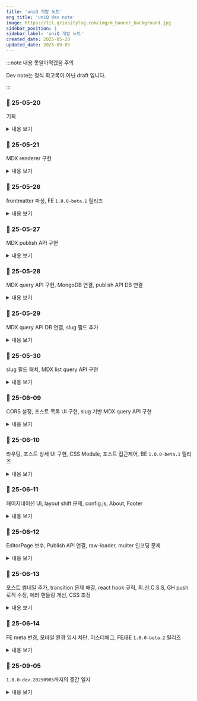 ```yaml
---
title: 'uniQ 개발 노트'
eng_title: 'uniQ dev note'
image: https://til.qriositylog.com/img/m_banner_background.jpg
sidebar_position: 1
sidebar_label: 'uniQ 개발 노트'
created_date: 2025-05-20
updated_date: 2025-09-05
---
```


:::note 내용 못알아먹겠음 주의

Dev note는 정식 회고록이 아닌 draft 입니다.<br />

:::

### 📆 25-05-20

기획

<details>
<summary>내용 보기</summary>

#### 📌 Opened Issues
> [https://github.com/Queue-ri/uniq/issues/1](https://github.com/Queue-ri/uniq/issues/1)

<br/>

#### 📌 프로젝트 기획

티스토리 -> 네이버 -> velog 로 유목민 생활을 해본 결과, 각자 하나씩은 아쉬움이 있어 그냥 자체 블로그 프레임워크를 만들기로 했다.

FE 지식이 많진 않은데 당장 목표하는 기본 기능만 구상해서 맨땅에 헤딩하려 한다.

우선 다음의 원칙은 지켜야 한다.

<br />

#### 기능 측면
- 글 작성이 빠르고 쉬우면서 결과물이 이쁘게 나올 것
- 보호, 비공개 글 기능이 있을 것

#### 관리 측면
- 기본 언어는 영어 (나중에 i18n으로 한국어 넣음)
    - 주석 포함 모든 문서화는 영어로 작성되어야 함

<br />

따라서 JAMstack 기반의 정적 페이지는 사실상 불가능하고, 애초에 정적 페이지로 블로그 운영할거였으면 기존에 널린거 주워다 썼을 것이다.

보호/비공개 기능 때문에 글 원본은 접근이 제한되는 영역에 있어야 하고, 이는 self-host 또는 private repo 형식으로 관리되는 방식이 될 것 같다.

<br />

#### 📌 기술 스택

- [FE] React.js
- [BE] Node.js / Express
- [DB] MongoDB

검색은 algolia로 고민중이다. ES까진 오버엔지니어링이라고 생각.

**나중에 알았는데 이걸 MERN 스택이라고 하더라**

</details>

### 📆 25-05-21

MDX renderer 구현

<details>
<summary>내용 보기</summary>

#### 📌 프로젝트 세팅

Node.js를 오랫동안 업데이트하지 않았었는데 디펜던시 warning이 뜨길래 최신 LTS로 바꿔줬다. 16 -> 22로 올렸으니 진짜 징하게 안바꾸긴 함.

프로젝트는 CRA로 init 했다.

<br />

#### 📌 padding이 width, height를 건드리는 문제

EditorSideBar에 padding 넣는데 넣은 만큼 width, height가 늘어나는 문제가 있었다.

[스택오버플로](https://stackoverflow.com/questions/779434/how-do-i-prevent-the-padding-property-from-changing-width-or-height-in-css)를 참고해서 고쳤다.

<br />

#### 📌 MDX 로드하기

쌩 CRA로는 MDX 로딩이 안되고, CRA의 Webpack 설정을 건드려야 한다고 한다.

하지만 Webpack 설정이 기본적으로 숨겨져있기 때문에 Eject 하거나 craco를 써야 했고, 나는 craco 방식을 선택했다.

<br />

#### Webpack이 하는 일
모든 FE 리소스(JS, CSS, 이미지, 폰트 등)를 하나의 JS 번들로 변환하는 빌드 도구이다.

MDX같이 브라우저가 이해할 수 없는 파일을 JS 코드로 변환해준다.

#### MDX -> JSX 변환 필수
브라우저는 MDX가 뭔지 모른다.

따라서 브라우저가 이해하는 JSX 코드로 변환해주어야 하는데, 이걸 해주는 게

Webpack + @mdx-js/loader 이다.

<br />

#### 📌 MDX 로딩을 위한 세팅

1. 필요한 패키지 설치

```bash
npm install @craco/craco @mdx-js/react @mdx-js/loader
```

2. `package.json` 수정
```json
"scripts": {
  "start": "craco start",
  "build": "craco build",
  "test": "craco test"
}
```

3. `craco.config.js` 생성 및 설정

```js
module.exports = {
  webpack: {
    configure: (webpackConfig) => {
      // 1. remove mdx from the rule
      webpackConfig.module.rules = webpackConfig.module.rules.map((rule) => {
        if (rule.oneOf) {
          rule.oneOf = rule.oneOf.filter(
            (r) => !(r.test && r.test.toString().includes('mdx'))
          );
        }
        return rule;
      });

      // 2. add mdx loader
      const mdxRule = {
        test: /\.mdx?$/,
        use: [
          {
            loader: require.resolve('babel-loader'),
          },
          {
            loader: require.resolve('@mdx-js/loader'),
            options: {
              providerImportSource: "@mdx-js/react",
            },
          },
        ],
      };

      const oneOfRule = webpackConfig.module.rules.find((rule) => Array.isArray(rule.oneOf));
      if (oneOfRule) {
        oneOfRule.oneOf.unshift(mdxRule);
      }

      return webpackConfig;
    },
  },
};
```

babel-loader는 이미 CRA에 포함되어 있다.

<br />

#### 📌 컴포넌트에서 MDX 렌더링하기

```js
const mdxContext = require.context('../post', false, /\.mdx$/);
```

이런식으로 Webpack의 `require.context`를 이용해서 동적 로드한 다음 (이 방식 아니면 import 문 직접 써야 하는데 내가 원하는 방식이 아님)

```jsx title=EditorPage.js
<div className="content">
    {MdxComponent && (
    <MDXProvider>
        <MdxComponent />
    </MDXProvider>
    )}
</div>
```

대충 요런식으로 변환된 내용을 불러올 수 있다.

<br />

#### 🐞 craco config 설정시 주의점

기존에 gpt가 알려준 이 설정은 틀렸다.

```js
module.exports = {
  webpack: {
    configure: (webpackConfig) => {
      webpackConfig.module.rules.push({
        test: /\.mdx?$/,
        use: [
          {
            loader: require.resolve('babel-loader'),
          },
          {
            loader: require.resolve('@mdx-js/loader'),
            options: {
              providerImportSource: "@mdx-js/react",
            },
          },
        ],
      });

      return webpackConfig;
    },
  },
};
```

왜냐하면 단순히 `@mdx-js/loader`의 설정을 push만 했기 때문이다. 이건 rule을 뒤에다 붙인 것이다.

CRA Webpack의 기본 설정은 mdx를 알 수 없는 파일로 간주하여 정적 파일로 처리하기 때문에

**`@mdx-js/loader`가 기존 로더보다 먼저 실행되지 않으면 무시된다 (!)**

따라서 최종 config에선 filter로 기존 로더를 제거하고 unshift로 새 로더를 맨 앞에 붙여서 처리 우선순위를 확보했다.

<br />

#### 🌌 렌더링 결과

요기까지 완성하고 내일의 나에게 맡긴다.

![https://velog.velcdn.com/images/qriosity/post/96f18959-895d-46b4-b825-b0b07502237b/image.png](https://velog.velcdn.com/images/qriosity/post/96f18959-895d-46b4-b825-b0b07502237b/image.png)

</details>

### 📆 25-05-26

frontmatter 파싱, FE `1.0.0-beta.1` 릴리즈

<details>
<summary>내용 보기</summary>

#### 📌 Closed Issues
> [https://github.com/Queue-ri/uniq/issues/1](https://github.com/Queue-ri/uniq/issues/1)

<br />

#### 📌 frontmatter 파싱

MDX가 잘 렌더링되는 것 같지만 frontmatter는 사실 안그랬다.

`-----`를 기점으로 안의 내용들이 한 뭉탱이로 다 h2 처리되더라.

admonition도 별도로 처리해야하는 것 같지만 frontmatter는 메타데이터라 중요해서, 먼저 처리하기로 했다.

목표는 이러했다.

- `title`: 글 최상단에 h1으로 렌더링 & 사이드바에 렌더링
- `created_date`: 사이드바에 렌더링
- `updated_date`: 사이드바에 렌더링

그리고 하단의 방식으로 해결했다.

1. 필요한 패키지 설치

```bash
npm install remark-frontmatter remark-mdx-frontmatter
```

2. craco.config.js 수정

상단에 요거 추가하고

```js
module.exports = async (env) => {
  const { default: remarkFrontmatter } = await import('remark-frontmatter');
  const remarkMdxFrontmatter = (await import('remark-mdx-frontmatter')).default;
  ...
```

mdxRule의 options에 frontmatter 플러그인을 추가했다.

```js
options: {
  providerImportSource: "@mdx-js/react",
  remarkPlugins: [
    remarkFrontmatter,
    [remarkMdxFrontmatter, { name: 'frontmatter' }],
  ],
},
...
```

`import` 구문 쓰는데 애 좀 먹었어서 default에 대해 알아봐야겠다.

그나저나 모듈마다 CJS/ESM 호환 갈리는거 진심 탈모 요소 중 하나인듯

3. EditorPage.js, EditorSideBar.js 수정

- [EditorPage.js diff](https://github.com/Queue-ri/uniq/commit/ddaf1583b283330d1d1921c2fa2d7526d8200979)
- [EditorSideBar.js diff](https://github.com/Queue-ri/uniq/commit/dcad5883477bb30d15ebf2abc82043a2b2aa0c30)

<br />

#### 📌 다음 릴리즈 계획

서버 컴이 와서 놀고있기 때문에 좀 더 열심히 개발해야겠다.

다음 버전에선 publish한 mdx를 서버쪽으로 보내고, 서버에선 이를 쏴주는 api를 만들어야 한다.

그리고 private gh repo에 push가 되어야하기 때문에... 이리저리 고민한 결과

백엔드 API를 통해서 처리하는 것이 제일 정석적인 flow라고 생각한다.

왜냐하면,

- 카테고리 정보 받으려면 결국 백엔드 통신이 필요함
- Electron으로 렌더링 부분만 데스크탑 앱으로 빼면 프로젝트 복잡해짐
- FE단에 뷰어와 private repo 접근 기능 모두를 넣으면 보안상 안좋음.
- CORS 잘~ 설정하면 로컬 -> 리모트 통신 가능

그래서 내일은 express 작업을 할 것 같다.

</details>

### 📆 25-05-27

MDX publish API 구현

<details>
<summary>내용 보기</summary>

#### 📌 Opened Issues
> [https://github.com/Queue-ri/uniq-cms/issues/1](https://github.com/Queue-ri/uniq-cms/issues/1)

<br/>

#### 📌 express 기본 세팅

백엔드 단 프로젝트 명을 `uniq-cms`로 정하고 express 서버로 세팅했다.

UI는 `uniq` CRA 프로젝트에서 다 맡고 있으니 `uniq-cms`는 headless CMS인 격이다.

```bash
npm install express
npm install --save-dev nodemon
```

디펜던시를 상단과 같이 설치하고 index.js와 post.js를 생성했다.

```js title="index.js"
const express = require('express');
const app = express();
const port = 6229;

// parse JSON body
app.use(express.json());

// set /api prefix for all endpoints
const postRoutes = require('./routes/post');
app.use('/api/post', postRoutes);

app.listen(port, () => {
    console.log(`🚀 uniq-cms running at http://localhost:${port}`);
});
```

```js title="post.js"
const express = require('express');
const router = express.Router();

router.get('/:id', (req, res) => {
    const postId = req.params.id;
    res.send(`Post content ${postId} :3`);
});

router.post('/', (req, res) => {
    res.send('Post published.');
});

module.exports = router;
```

<br />

#### 📌 MDX Publish API 구현 (1/2)

Publish 요청이 들어오면 해당 MDX 파일에 대해 다음의 두 가지를 처리해야 한다.

1. 서버의 `/post` 경로에 저장
2. GH private repo에 push

그 중 1번부터 작업했다.

<br />

#### mdx 파일 저장하기

중복 파일명 문제에 대해선 MVP 단계에서 생각할 부분이 아닌 것 같아 나중에 처리하기로 했다.

```bash
npm install multer
```

```js title="post.js"
// temporary upload
const upload = multer({
    dest: 'temp_uploads/',
    limits: { fileSize: 10 * 1024 * 1024 }, // 10MB limit
});

/* Publish MDX file */
router.post('/', upload.single('file'), (req, res) => {
    const file = req.file;

    if (!file) {
        return res.status(400).send('No mdx file uploaded.');
    }

    // Check if the file is mdx
    if (path.extname(file.originalname) !== '.mdx') {
        fs.unlinkSync(file.path); // delete file if not mdx
        return res.status(400).send('Only mdx files are allowed.');
    }

    // set mdx save directory
    const postDir = path.join(__dirname, '../../post');

    // if not exist then mkdir
    if (!fs.existsSync(postDir)) {
        fs.mkdirSync(postDir, { recursive: true });
    }

    // final save path for the mdx file
    const targetPath = path.join(postDir, file.originalname);

    // move mdx file from temporary upload path
    fs.rename(file.path, targetPath, (err) => {
        if (err) {
            return res.status(500).send('Failed to save file.');
        }

        res.send('Post published.');
    });
});
```

#### json 파싱하기

mdx 뿐만 아니라 json 데이터도 같이 필요해질 확률이 99.99%라서 json 파싱 로직도 추가했다.

```js
// parse json
let jsonData = null;
if (req.body.json) {
    try {
        jsonData = JSON.parse(req.body.json);
    } catch (err) {
        return res.status(400).send('Invalid json payload.');
    }
}
```

```text title="console.log 결과"
[DEBUG] Received json: { category: 'dev-note', title: 'uniQ 개발 노트' }
```

<br />

#### 📌 MDX Publish API 구현 (2/2)

```bash
npm install simple-git
npm install dotenv
```

서버 최상단에 env를 불러오도록 설정한다.

```js
require('dotenv').config();
```

그리고 repo 권한 추가한 GitHub PAT를 발급하여 env에 넣는다.

그럼 push할때 sign in 창이 안뜨고 아묻따 push가 가능해진다.

<br />

#### 올바른 git 참조하기

`simple-git`으로 push util을 만들어서 모듈화하고, 이 모듈을 post.js에서 불러와 처리하고자 했다.

그런데 `/post`에서 git init하면 동기화를 못하기 때문에, 프로젝트 루트 경로의 git을 참조해야 한다.

```js
const gitPath = path.join(__dirname, '../../');
const git = simpleGit(gitPath);
```

따라서 simpleGit에 이런식으로 .git이 있는 루트 path를 넣어준다.

암튼 이렇게 해서 [pushToGithub.js](https://github.com/Queue-ri/uniq-cms/commit/1d08e7c0fec8f64a6ec5636148c6aa8e587683a2)를 작성했고

publish api에 GH push flow를 추가했다. ([5e00690](https://github.com/Queue-ri/uniq-cms/commit/5e00690ea1cc0d1551fe4f5793049810d9f2b50a))

<br />

#### git 작업 시 참고사항

push util로 main에 checkout 해서 push하려니까 현재 feature 브랜치에 있어서 stash 경고가 떴다.

- ➡️ stash하고 main으로 checkout 했는데 stash때문에 util 작성한게 다 과거로 돌아감 ㅋ

    - ➡️ stash pop을 했는데 merge conflict가 떠서 keep theirs로 stash 버전을 살리고 main에서 util 테스트를 진행했다.

프로덕션에선 브랜칭할 일이 없을테니 상관없지만 개발하는 repo에선 이거 좀 불편하다. 😐

그리고 publish 관련 커밋을 다이렉트로 main에 꽂아버리기 때문에 사용자 입장에서는 fork를 통한 CMS 관리가 어렵다. 업데이트를 위해 pull 땡길 시 충돌나기 때문.

어떻게 하면 api 버전업이 용이할지는 다음의 고민 사항이다.

<br />

#### 아직 DB 연결은 안되어있음!

push util 상의 설정 정보들은 (ex. remote url, username 등) 사용자가 수정할 수 있어야 한다.

그래서 DB에서 퍼오는걸로 점진적 수정을 거쳐야 하는데

우선 조회 api 먼저 구현해서 #1 이슈를 끝내고 #2에서 몽고DB 작업을 할 예정이다.

</details>

### 📆 25-05-28

MDX query API 구현, MongoDB 연결, publish API DB 연결

<details>
<summary>내용 보기</summary>

#### 📌 Closed Issues
> [https://github.com/Queue-ri/uniq-cms/issues/1](https://github.com/Queue-ri/uniq-cms/issues/1)

#### 📌 Opened Issues
> [https://github.com/Queue-ri/uniq-cms/issues/3](https://github.com/Queue-ri/uniq-cms/issues/3)

<br/>

#### 📌 MDX query API 구현

DB 연결이 안된 상태라 mock으로 구색만 맞춰놓고 1번 이슈를 끝냈다.

```js title="post.js"
router.get('/:id', (req, res) => {
    const postId = req.params.id;

    if (postId === '1') {
        const filePath = path.join(__dirname, '../../post/test.mdx');

        fs.readFile(filePath, 'utf8', (err, data) => {
            if (err) {
                console.error('[Error] Failed to read MDX:', err);
                return res.status(500).send('Failed to read post file.');
            }

            res.type('text/markdown').send(data);
        });
    } else {
        res.status(404).send('Cannot find requested post.');
    }
});
```

<br />

#### 📌 MongoDB 연결

뭣모르고 썼는데 Express 4.16.0 이상부터 `body-parser`가 내장되어있다고 한다.

```js
app.use(express.json());
```

그래서 index.js에 이렇게 설정해주면 all set이었던 거였음!

<br />

#### 📌 MongoDB 연결

```bash
npm install mongoose
```

```js title="index.js"
const mongoose = require('mongoose');

// Connect to MongoDB
mongoose.connect('mongodb://localhost:27017/uniq-cms')
.then(() => console.log('✅ Successfully connected to MongoDB'))
.catch(err => console.error('❌ Failed to connect to MongoDB:', err));
```

<br />

#### 📌 Post Collection 정의

다음과 같이 Collection 스키마를 정의할 수 있다.

별도의 설정을 넣지 않는다면 자동 생성되는 Collection은 소문자 & 복수형으로 네이밍된다. (ex. Post -> posts)

`visibility`는 포스트 접근권한으로, enum으로 관리하기로 했다.

```js title="Post.js"
const mongoose = require('mongoose');

const postSchema = new mongoose.Schema({
    title: { type: String, required: true },
    category: { type: String, required: true },
    filePath: { type: String, required: true },
    visibility: {
        type: String,
        enum: ['public', 'protected', 'private'],
        default: 'public',
        required: true
    }
}, {
    timestamps: true, // automatically set createdAt and updatedAt
});

module.exports = mongoose.model('Post', postSchema);
```

<br />

#### Post Document 저장

JPA의 repository마냥 `require`로 Post 스키마를 불러와서 필요한 document를 저장하면 된다.

절대경로인 `targetPath`는 프로젝트 경로까지 포함하기 때문에 프로젝트 파일이 이동되면 관리하기 힘들어진다.

따라서 post 경로부터 시작하는 상대경로로 변환하여 저장했다.

이러면 post 경로가 바뀌어도 document에는 영향이 없다.

```js title="post.js"
const Post = require('../models/Post');

const projectRoot = process.cwd(); // project root path
const relativePath = path.relative(projectRoot, targetPath);

await Post.create({
    title: jsonData.title,
    category: jsonData.category,
    filePath: relativePath,
    visibility: jsonData.visibility
});
```

```json title="저장된 document"
{
  "title": "uniQ 개발 노트",
  "category": "dev-note",
  "filePath": "post\\test.mdx",
  "visibility": "protected",
  "createdAt": {
    "$date": "2025-05-28T14:13:13.519Z"
  },
  "updatedAt": {
    "$date": "2025-05-28T14:13:13.519Z"
  },
  "__v": 0
}
```

</details>

### 📆 25-05-29

MDX query API DB 연결, slug 필드 추가

<details>
<summary>내용 보기</summary>

#### 📌 Closed Issues
> [https://github.com/Queue-ri/uniq-cms/issues/3](https://github.com/Queue-ri/uniq-cms/issues/3)

<br />

#### 📌 query API 수정하기

기존에 mock으로 하드코딩했던 부분을 MongoDB와 연결했다.

[post.js diff](https://github.com/Queue-ri/uniq-cms/commit/14532ee43556e9c44cb0db5ac6f81a54d2011931)

하지만 테스트해보니 요런 에러가 터졌다.

```
[Error] Failed to get post: CastError: Cast to ObjectId failed for value "1" (type string) at path "_id" for model "Post"
```

이 말인 즉슨 MongoDB에 보낸 1이라는 쿼리 값이 ObjectId가 아니라는 뜻이다.

mongoose의 `findById`는 내부적으로 _id가 MongoDB의 ObjectId 타입이라고 가정하는데 내가 무지성으로 MySQL 마냥 정수형 id 값을 날린게 원인이다.

Auto increment처럼 id 필드를 따로 만들어주는 방법이 있긴 했는데, 찾아보니 ObjectId를 사용하는 것이 일반적이고 성능도 가장 최적화되어있다고 하여 해당 방식을 그대로 따르기로 했다.

```
http://localhost:6229/api/post/683860a3561f6209b13787fb
```

그리고 ObjectId로 다시 호출하니 잘 조회되었다.

<br />

#### 📌 하지만 주소창에 683860a3561f6209b13787fb 를 쓸 순 없자너

그렇다. 그래서 UX와 SEO-friendly함을 고려하여 slug라는 것이 존재하는 것이었다.

> **slug란?**
>
> slug는 웹 페이지를 쉽게 읽을 수 있는 형태로 식별하는 URL의 일부이다.<br />
> 당연히 unique 해야 한다.

```text title="FE route URL"
http://localhost:3000/post/uniq-dev-note
```

그렇다면 FE에서 slug 기반 URL로 route 할 경우

```text title="FE -> BE request endpoint"
http://localhost:6229/api/post/683860a3561f6209b13787fb
```

FE가 BE에 ObjectId로 조회 요청을 날리는 flow가 되는데, 이는 아주 일반적인 방법이라고 한다.

개인적으로 정수형 id를 더 선호해왔어서 slug 방식이 SEO 이득을 보는지 몰랐다 😂

아무튼 스키마와 API 둘 다 slug 필드를 추가해주었고,

[Commit e51a8a8](https://github.com/Queue-ri/uniq-cms/commit/e51a8a8c88ce8148142a1c10aab7c7f7f8c8e6f5)

slugify라는 npm 패키지로 자동 생성도 가능하다는데 MVP 단계니까 있다는 것만 적어두고 패스한다.

```js
slug: { type: String, required: true, unique: true }
```

...그나저나 개발 일지 쓰면서 갑자기 보였는데 slug 필드에 unique 빼먹었다.

내일 fix하자 ㅋㅋㅋㅋㅋㅋㅋㅋ

<br />

#### 😙 내일의 계획!

내일은 리트코드 POTD 말고도 프로그래머스 문제 하나를 더 풀고 싶기 때문에 가능할지는 모르겠으나

- slug field fix
- MDX list query API impl
- 무시무시한(?) CORS setting

이 3가지가 일단 목표이고, 토요일이 5월의 마지막 날이니 이 날 뷰 작업이 얼추 되었으면 좋겠다고 생각한다.

6월부터는 DOKI 양도 봐드려야 하고 정처기 실기도 준비해야 되기 때문에~

</details>

### 📆 25-05-30

slug 필드 패치, MDX list query API 구현

<details>
<summary>내용 보기</summary>

#### 📌 Opened Issues
> [https://github.com/Queue-ri/uniq-cms/issues/5](https://github.com/Queue-ri/uniq-cms/issues/5)

<br />

#### 📌 slug 필드의 누락된 제약 조건 패치

[Commit 4d2366a](https://github.com/Queue-ri/uniq-cms/commit/4d2366ad50275cc314537bf93c8d5eb992996149)

<br />

#### 📌 MDX list query API 구현

```diff
const postSchema = new mongoose.Schema({
    title: { type: String, required: true },
+   description: { type: String, default: '' },
    slug: { type: String, required: true, unique: true },
    category: { type: String, required: true },
    filePath: { type: String, required: true },
    visibility: {
        type: String,
        enum: ['public', 'protected', 'private'],
        default: 'public',
        required: true
    }
}, {
    timestamps: true, // automatically set createdAt and updatedAt
});
```

slug fix에 이어 목록 조회시 필요할 description 필드도 Post.js에 추가했다.

<br />

#### Post list query API

[Commit fdbd88c](https://github.com/Queue-ri/uniq-cms/commit/fdbd88c7f07efe287c65dab43a3e7a1735aa7465)

<br />

#### Timezone 지정하기

timestamp가 UTC 기준으로 찍히길래 query에 대한 timezone 변환도 필요하더라.

MongoDB config가 따로 없나 싶었는데 시간대 변환은 어플리케이션 레벨에서 처리하는 것이 일반적이라고 한다.

```bash
npm install dayjs
```

```js title="post.js"
const dayjs = require('dayjs');
const utc = require('dayjs/plugin/utc');
const timezone = require('dayjs/plugin/timezone');

dayjs.extend(utc);
dayjs.extend(timezone);
```

상단과 같이 dayjs 패키지를 이용하여 UTC -> GMT+9로 변환한다.

```js title="post.js"
createdAt: dayjs(post.createdAt).tz('Asia/Seoul').format('YYYY-MM-DD HH:mm:ss')
```

```json title="변환 전"
{
  "createdAt": "2025-05-29T13:26:59.764Z"
}
```
```json title="GMT+9 변환 후"
{
  "createdAt": "2025-05-29 22:26:59"
}
```

</details>

### 📆 25-06-09

CORS 설정, 포스트 목록 UI 구현, slug 기반 MDX query API 구현

<details>
<summary>내용 보기</summary>

#### 📌 Closed Issues
> [https://github.com/Queue-ri/uniq-cms/issues/5](https://github.com/Queue-ri/uniq-cms/issues/5)<br />
> [https://github.com/Queue-ri/uniq-cms/issues/7](https://github.com/Queue-ri/uniq-cms/issues/7)

#### 📌 Opened Issues
> [https://github.com/Queue-ri/uniq-cms/issues/7](https://github.com/Queue-ri/uniq-cms/issues/7)<br />
> [https://github.com/Queue-ri/uniq/issues/4](https://github.com/Queue-ri/uniq/issues/4)<br />
> [https://github.com/Queue-ri/uniq-cms/issues/9](https://github.com/Queue-ri/uniq-cms/issues/9)

<br/>

#### 📌 CORS FE origin 허용하기

BE에 cors 패키지를 설치하고 허용할 origin을 명시해주면 된다.

왜이렇게 쉽게 해결됐지? 이게 아닌데? 싶지만 생각해보니 웹 공부 3년째다. 아직도 이해 못했으면 심각한 것이다.

CORS 설정 도중에 카카오 맵 API에서 허용 IP 주소를 설정했던 것이 떠올라서<br />
CORS origin도 동적으로 관리할 수 있는지 알아보았는데, 된다고 한다.

로그인 기능이 추가되면, 추후 관리자 페이지에서 설정 가능하면 좋을 것 같다.

```bash
npm install cors
```

```js title="index.js"
// allowed CORS origins
let allowedOrigins = [
  'http://localhost:3000',
];

// CORS middleware setting
app.use(cors({
  origin: function (origin, callback) {
    if (allowedOrigins.includes(origin)) {
      callback(null, true);
    }
    else {
      callback(new Error('Not allowed by CORS: ' + origin));
    }
  }
}));
```

<br />

#### 📌 MainPage와 PostList 컴포넌트 구현

MainPage에서 fetching 관련 useEffect를 두고 PostList는 컴포넌트로써 렌더링만 담당하도록 분리했다.

data fetching은 페이지 단위에서 처리하는 게 일반적이라고 한다.

1. 유지보수 측면에서 데이터와 UI를 분리하는 것이 좋고
2. 다른 페이지와 데이터 공유가 용이해지며
3. route 전환이나 refresh 될 때 한번씩만 실행되어야 하기 때문이다.

<br />

#### 📌 `formatDate` 유틸 함수 구현

locale 기반 datetime 포맷팅이 자주 쓰일 것 같아 util로 모듈화하여 구현했다.

```js title="formatDate.js"
export function formatDate(dateString) {
  const date = new Date(dateString);

  return date.toLocaleString('en-US', {
    year: 'numeric',
    month: '2-digit',
    day: '2-digit',
    hour: 'numeric',
    minute: '2-digit',
    hour12: true,
  });
}
```

<br />

#### 💥 사실 slug로 조회 가능했어야 함 💥

😠.................😡.....

현재 MainPage에서 PostList를 통해 포스트 목록을 보여주고,

여기서 item 하나를 클릭하면 PostDetail로 라우팅해서 넘어가려고 했는데

이렇게 넘어가려면 `navigate`해야 하지만 URL 상에 id를 쿼리로 주지 않고는 컴포넌트에 넘기는게 안된다고 한다.

하지만 URL에 ObjectId가 노출되면 안된다. slug를 내가 왜 추가했는데 ㅜㅜㅋㅋ

`navigate`에 state를 줄 순 있지만 이는 새로고침시 bye 하는거라 refresh하면 포스트 내용이 증발하는 대참사가 일어나고

사실 redux-persist같은 상태관리 패키지 쓰면 안될것이야 없긴 한데,, 뇌절이다.

결국 미디엄, 노션 다 slug 기반 조회 API를 두길래, 보편성을 고려해서 BE에 API를 추가하기로 결정했다.

<br />

#### Origin 명시해줘요 ^ㅅ^

```
Error: Not allowed by CORS: undefined
    at origin (C:\Users\Hexagoner\Desktop\uniq-cms\api\index.js:22:16)
    at C:\Users\Hexagoner\Desktop\uniq-cms\node_modules\cors\lib\index.js:219:13
```

이젠 BE에 CORS 정책을 설정해놨기 때문에 포스트맨 헤더에 Origin을 명시해줘야 한다.

[유익한 CORS 관련 레퍼런스](https://okky.kr/articles/1459836)

</details>

### 📆 25-06-10

라우팅, 포스트 상세 UI 구현, CSS Module, 포스트 접근제어, BE `1.0.0-beta.1` 릴리즈

<details>
<summary>내용 보기</summary>

#### 📌 Closed Issues
> [https://github.com/Queue-ri/uniq-cms/issues/9](https://github.com/Queue-ri/uniq-cms/issues/9)<br />
> [https://github.com/Queue-ri/uniq/issues/4](https://github.com/Queue-ri/uniq/issues/4)<br />
> [https://github.com/Queue-ri/uniq-cms/issues/11](https://github.com/Queue-ri/uniq-cms/issues/11)

#### 📌 Opened Issues
> [https://github.com/Queue-ri/uniq/issues/6](https://github.com/Queue-ri/uniq/issues/6)<br />
> [https://github.com/Queue-ri/uniq-cms/issues/11](https://github.com/Queue-ri/uniq-cms/issues/11)

<br/>

#### 📌 라우터 설정 및 PostViewPage 연결

```bash
npm install react-router-dom
```

```js title="index.js"
<Router>
  <Routes>
    <Route path="/" element={<MainPage />} />
    <Route path="/post/:slug" element={<PostViewPage />} />
  </Routes>
</Router>
```

<br />

#### 📌 응답으로 받은 MDX 렌더링하기

이미 EditorPage에서 렌더링 로직을 구현했으나,<br />
PostViewPage에서 PostDetail로 건네주는 것은 MDX 파일 자체가 아니라 내용이 적힌 문자열이다.

따라서 MDX 문자열을 컴포넌트로 변환해주는 패키지와, frontmatter 파싱용 gray-matter가 필요.........

```bash
npm install @mdx-js/runtime
npm install gray-matter
```

.....할 줄 알았으나?

```text title="안되잖아"
Compiled with problems:
ERROR in ./src/component/post/PostDetail.js 7:0-45
Module not found: Error: Can't resolve '@mdx-js/runtime' in 'C:\Users\Hexagoner\Desktop\uniq\src\component\post'
```

필요하지 않았음 ^^

[패키지 사이트](https://www.npmjs.com/package/@mdx-js/runtime)에 가보니 @mdx-js/runtime은 deprecated 되었고

거기 공지에 `@mdx-js/mdx`를 쓰라고 해서 하라는대로 했다.

이렇게 되면 frontmatter는 기존에 쓰던 remark 플러그인을 사용하면 된다.

```js title="PostDetail.js"
useEffect(() => {
  const compileMdx = async () => {
    try {
      const compiled = await evaluate(mdxData, {
        ...runtime,
        useDynamicImport: false,
        format: 'mdx',
        remarkPlugins: [
          remarkFrontmatter,
          [remarkMdxFrontmatter, { name: 'frontmatter' }],
        ],
      });

      setContent(() => compiled.default);
      if (compiled.frontmatter) {
        setFrontmatter(compiled.frontmatter);
      }
    } catch (error) {
      console.error('MDX compile error:', error);
    }
  };

  compileMdx();
}, [mdxData]);
```

<br />

#### 📌 CSS 충돌과 모듈화를 통한 해결

MainPage의 CSS와 PostViewPage의 CSS가 충돌나는듯 했다. 같은 wrapper 클래스를 가지고 있었는데

자꾸 MainPage의 wrapper가 PostViewPage의 wrapper 사이즈로 지정되고, 타이틀 폰트도 꼬였다.

알아보니 foo.css 이런식으로 import하면 해당 CSS는 **전역 스코프**라고 한다.

이 경우 가장 마지막으로 로딩된 스타일을 적용한다고 했으니, MainPage에 PostViewPage 스타일이 적용되어버린 것이다.

따라서 **로컬 스코프인 CSS Module** 방식으로 변경했는데...

사실 이거 쓰면 해싱된 네이밍 때문에 가독성이 떨어져서 일부러 안하고 있었는데, 그냥 처음부터 쓸 걸 그랬나보다.

---

<center>⬇️ <b>하단부터는 포스트 접근제어 작업</b> ⬇️</center>

---

<br />

#### 📌 기존의 query API 수정

이제 protected와 private MDX는 direct access되면 안되기에

1. ObjectId 기반 query API는 보안상 제거 (=주석처리)
2. slug 기반 query API를 대표 query API로 지정 -> `/slug`를 삭제하여 endpoint 간소화
3. query API에서 MDX visibility만 조회하는 metaOnly 옵션 추가
4. query API에서 protected면 password verify하기
5. query API에서 private면 403 FORBIDDEN 던지기
6. list query API에서 private 포스트는 필터링하기

요런 API상의 많은 수정들이 필요하다. 관련 이슈는 [11번](https://github.com/Queue-ri/uniq-cms/issues/11)이므로 참고.

<br />

#### 🤔 API를 분리하는 것이 좋을까?에 대한 고민과 그 결과

최종적으로는 slug 기반 query API 하나로 통합하고 여기서 접근제어를 다 처리하기로 했다.

왜냐하면 API를 여러 개 분리해서 구현할 경우,<br />
*이럴땐 여기다 호출하고 저럴땐 저기다 호출하고...* 이렇게 되면

- FE: 여기선 엔드포인트 뭐였더라 ㅇㅁㅇ? (이전 코드나 API 문서 찾아보는 비효율성)
- BE: 헐 다른쪽 쿼리 API 유효성 검사 빼먹고 머지했다 (추가 이슈 처리하는 비효율성)
- 눈: 살려...ㅈ... (반복되는 fetch 코드로 인한 쓸데없는 라인 수 증가 및 시력 저하)

같은 상황이 발생하기 때문이다.

<br />

따라서 엔드포인트는 하나로 두고,

1. 포스트의 visibility check 모드 여부를 확인하는 `metaOnly` query와
2. private 접근 제한
3. protected 비밀번호 유효성 검증

이 모든걸 한 곳에서 처리하도록 설계했다.

<br />

#### 📌 패스워드에 bcrypt 적용하기

평문으로 저장하는 것은 매우 안좋은 인상을 남기므로 11번 이슈와 함께 처리한다.

- MDX publish API
- MDX query API

해싱은 두 가지 모두에 적용해야 한다.

일단 https 통신이기만 하면 FE -> BE 평문 전송은 괜찮다고 한다.

JWT같이 어디 저장할때가 문제인거고, 이건 그냥 타이핑해서 바로 보내는거니까.

```bash title="설치해주세요"
npm install bcrypt
```

[Commit ac395cd](https://github.com/Queue-ri/uniq-cms/commit/ac395cd792da1ba0d721a135afbfc87b69e7a454)

여기까지 BE 작업을 마무리하고 `1.0.0-beta.1`을 릴리즈했다. ~~*잔디에 반영하고 싶어서*~~

<br />

#### 🛠️ 포스트 상세 조회에 대한 FE 플로우 수정

기존에는 FE fetch 요청 -> BE 응답 -> FE 렌더링의 flow를 가지고 있었지만

현 시점부턴 접근제어 기능이 추가되었으므로<br />
FE meta 요청 -> BE 응답 -> FE fetch 요청 -> BE 응답 -> FE 렌더링의 방식으로 가야 한다.

meta 요청은 마치 HTTP OPTIONS나 preflight처럼, fetch라는 실질적인 요청을 날리기 전에

얘가 패스워드를 줘야 하는 포스트인가 아니면 그냥 요청해도 되는건가... 를 결정할 수 있도록 해준다.

<br />

#### 앞으로의 계획

현재 둘러보았을 때

- 페이지네이션 (API는 되어있는데 UI 상의 페이지네이션 없음)
- 썸네일 이미지
- 주인장 소개 영역
- 작고 소중한 footer
- TOC
- 네비게이션 메뉴
- 로그인

정도의 기본적인 보완 요소들이 보이는데,

여기서 페이지네이션과 주인장 소개 영역, footer만 추가하고 릴리즈해서 서버에 올릴 것이다.

베어메탈 세팅 + 네트워크 세팅에서 시간이 걸릴 것 같아서 내일 릴리즈하고 싶다.

publish API에 authentication이 필요하긴 한데... CORS로 막아보죠 뭐(?)

</details>

### 📆 25-06-11

페이지네이션 UI, layout shift 문제, config.js, About, Footer

<details>
<summary>내용 보기</summary>

#### 📌 Closed Issues
> [https://github.com/Queue-ri/uniq/issues/6](https://github.com/Queue-ri/uniq/issues/6)

#### 📌 Opened Issues
> [https://github.com/Queue-ri/uniq/issues/8](https://github.com/Queue-ri/uniq/issues/8)<br />
> [https://github.com/Queue-ri/uniq-cms/issues/14](https://github.com/Queue-ri/uniq-cms/issues/14)

<br/>

#### 📌 페이지네이션 추가

우선 전체 페이지 수를 API 상으로 안 알려주고 있으므로, BE에서 `totalPages`를 추가로 반환해주어야 한다.

```js {4} title="post.js"
res.json({
    page,
    size: postMetadataList.length,
    totalPages,
    posts: postMetadataList
});
```

그런 다음 FE에서 pagination 버튼과 그에 대한 handler를 만들어준다.

pagination도 여러가지 형태의 UI가 존재하는데,

나는 그 중 1 2 3 4 5 .. 형식의 多 버튼 UI는 피하기로 했다.

가장 익숙한 형태이나, 만드는데 조금 더 시간이 걸리기 때문이다.

![](https://velog.velcdn.com/images/qriosity/post/c6ce4bed-7c91-4f1b-9ee9-26695b14e902/image.png)

...한편으론 저번에 본 닌텐도 홈페이지의 페이지네이션 UI가 인상깊어서이기도 하다.

```js MainPage.js
const handlePrev = () => {
  if (page > 1) onPageChange(page - 1);
};

const handleNext = () => {
  if (page < totalPages) onPageChange(page + 1);
};

const handleInputChange = (e) => {
  setInputValue(e.target.value);
};

const handleKeyDown = (e) => {
  if (e.key === 'Enter') {
    const parsed = parseInt(inputValue, 10);
    if (!isNaN(parsed) && parsed >= 1 && parsed <= totalPages) {
      onPageChange(parsed);
    }
  }
};
```

<br />

#### 뒤로가기시 페이지 초기화되는 문제

react-router-dom의 useSearchParams를 이용해서 현재 페이지 번호를 쿼리로 관리하고

뒤로가기해도 이전 페이지 상태가 유지되도록 했다.

다만 URL이 `http://localhost:3000/?page=2` 처럼 되는데 100% 만족스럽진 않다.

보통은 `http://localhost:3000/posts?page=2` 이런식으로 하니까...

근데 그럼 블로그같이 메인에 리스트 냅다 올려진 곳들은 어떡하지?

벨로그는 루트(각 사용자의 블로그 홈)를 `/posts`로 리디렉션하는 것 같다만.

<br />

#### 💥 Layout Shift

> Cumulative Layout Shift (CLS)
>
> Google이 웹 품질 측정을 위해 정의한 Core Web Vitals 중 하나로,<br />
> 사용자가 페이지를 보는 중에 얼마나 많은 레이아웃 변경이 누적되었는지를 수치로 평가한다.

메인페이지에서 페이지를 변경할때마다 Loading과 list item이 번갈아 렌더링되면서

우측의 스크롤바가 사라졌다가 생기고, viewport 사이즈 변화로 결국 컴포넌트들이 약간씩 이동하면서

시각적 불편함을 주는 문제가 있었다.

이걸 따로 부르는 용어가 있나 해서 찾아보니 진짜 있었다; 심지어 이걸로 품질 점수도 매김 ㅋㅋㅋㅋㅋㅋㅋㅋㅋㅋㅋ

마법의 1픽셀을 추가해서 해결했다. 후...

```css {3}
.wrapper {
  display: flex;
  min-height: calc(100vh - 69px + 1px); /* 1px: prevent annoying layout shift */
  flex-direction: column;
  padding-top: 32px;
  padding-left: calc((100vw - 1200px) / 2);
  padding-right: calc((100vw - 1200px) / 2);
}
```

하지만 위에 About 컴포넌트가 추가되니 이는 무용지물이 되었다. ㅜㅜ

보다 근본적인 해결책은 페이지 전환시 list 영역을 Loading 문구로 re-render 하지 않고

overlay같은 것으로 띄우는 것이다.

그럼 list는 이전 데이터였다가 최신 데이터로 갈아끼워지기만 할 것이다.

추후의 베타버전에서 손보도록 하자...

<br />

#### 📌 하드코딩 대신 config.js 사용하기

docusaurus에서 config를 통해 블로그명이나 meta 정보를 관리했던 것이 생각나서 적용해보았다.

컴포넌트에 하드코딩하는 것보단 유지보수 측면에서 편하기 때문에 해당 방식을 채택했다.

```js title="uniq.config.js"
export const UNIQ_CONFIG = {
  blogName: 'qriosity.dev',
  version: '1.0.0-beta.2',
};
```

```js title="Navigation.js"
<div className="Navigation">
  <div className="navLogo">{UNIQ_CONFIG.blogName}</div>
  <div className="version">{UNIQ_CONFIG.version}</div>
</div>
```

<br />

#### ✨ 여태까지 완성된 UI

하단은 오늘 분량 다 구현했다는 증거이다. 😎

피그마 없이 어찌저찌 눈대중으로 잘... 빌드했네

오늘 릴리즈하고 싶긴 했는데 생각해보니 EditorPage가 아직도 레거시 상태여서 그대로 올리기엔 무리인 것 같다.

그리고 CORS로 막아보겠다는 그거는... 네 안돼요

왜 안되느냐? CORS는 IP 차단책이 아니잖아..............

![](https://velog.velcdn.com/images/qriosity/post/84c62a08-3df6-4277-a6f4-9f4c9dad5da5/image.png)
![](https://velog.velcdn.com/images/qriosity/post/ba7618ad-3ae8-4646-968b-bd265300ad8a/image.png)

</details>

### 📆 25-06-12

EditorPage 보수, Publish API 연결, raw-loader, multer 인코딩 문제

<details>
<summary>내용 보기</summary>

#### 📌 Closed Issues
> [https://github.com/Queue-ri/uniq/issues/8](https://github.com/Queue-ri/uniq/issues/8)

#### 📌 Opened Issues
> [https://github.com/Queue-ri/uniq/issues/10](https://github.com/Queue-ri/uniq/issues/10)

<br/>

#### 📌 User story였는데요, 아니였습니다.

기존에 쓰던 user story가 agile 원칙에 안맞고 오히려 acceptance criteria에 맞다고 해서

이슈 작성 형식을 다음처럼 수정하게 되었다.

![](https://velog.velcdn.com/images/qriosity/post/516688a7-84bf-4d26-8cfd-07b076e8ee92/image.png)

Agile에서 말하는 User Story의 핵심 구조는 이렇게 되어야 한다고 한다.

> As a **[type of user]**, I want **[some goal]** so that **[some reason/benefit]**.

반면에 Acceptance Criteria(수용 기준)는 user story가 '완료'되었는지 판단하는 구체적인 조건들을 뜻한다.

사용자가 아닌 개발자, 디자이너, PM, QA를 위한 체크리스트이다.

<br/>

#### 📌 EditorPage 진입 방식에 대한 고민

이제 루트 경로는 MainPage와 연결되어있기에 EditorPage는 다른 곳에 연결해야 한다.

그럼 MainPage에서 어느 경로로 진입할 수 있어야 할까?

일정 고민 하에 워드프레스를 떠올렸다. **WP는 UI상에 로그인 버튼을 노출시키지 않고 url로만 접근 가능**하다.

그리고 로그인 이후 대시보드에서 글을 작성할 수 있다.

현재 uniQ는 로그인 기능이 구현되어있지 않기에, UI상으로는 EditorPage를 노출시키지 않고 url로만 접근 가능하게끔 했다.

외부인이 어찌저찌 url 찍어서 접근 후 publish 기능을 사용하는 Access Control Bypass의 위험이 있으나

AWS 아니고 개인 서버라서 로그인 기능 추가되기 전까지 잠깐은 감수해도 될 것 같다.

<br/>

#### 📌 Conditional Rendering의 중요성

라우터 연결 후 EditorPage에 들어갔더니 이런 에러가 떴다.

```
Cannot read properties of null (reading 'title')
TypeError: Cannot read properties of null (reading 'title')
```

frontmatter가 파싱되지 않아 undefined 상태인 듯하다.

원래는 에러 안떴는데 비동기라서 운좋게 그땐 안걸렸던듯 ㅋㅋ

```js {1} title="EditorPage.js"
{frontmatter && (
  <div className="meta">
    <h1>{frontmatter.title}</h1>
  </div>
)}
```

그래서 해당 코드를 찾아본 후 `frontmatter &&`를 추가해서 해결해줬다...만

<p style={{fontSize: '32px'}}><b>아오 그놈의 할루시네이션</b></p>

원래 상황이 뭐였냐면, 내가 *'경로에 mdx 파일 없을때 컴포넌트 렌더링하지 말고 안내 문구 나오게 코드 수정해줘'* 라고 했었는데

GPT 얘가 아무말 없이 `frontmatter &&` 있는 버전으로 코드를 뽑아놓고, 내가 에러 뜬다고 말하니까 이상한걸 원인으로 짚기 시작했다.

얘가 준 EditorPage 코드랑 내 코드 상태랑 동일하게 작성된게 맞는지부터 검토해야 하는데

걍 자기꺼 버전 기준에서만 생각하니 애꿎은 craco config를 의심한다.

그런데 이젠 gpt 할루시네이션 패턴에 익숙해져서 안속음. 🙃ㅋㅋ

보통은 수정된 부분에 주석으로 표시해달라고 하는데 생략하니까 이 모양이다. 프롬프트는 템플릿 세팅같은거 없나?

<br />

#### 📌 null/undefined frontmatter 처리하기

```markdown title="MDX"
---
---

## 안녕하세요 전 제목이에용

안녕히계세요
```

이건 **null** frontmatter 이고

```markdown title="MDX"
## 안녕하세요 전 제목이에용

안녕히계세요
```

이건 **undefined** frontmatter이다.

만약 frontmatter에 `title` 등의 필드가 있었다가, 사라지면 어떻게 될까?

이상적인 UI 작동은, EditorSideBar에서 공문자열로 re-render 해주는 것이다.

```js title="EditorSideBar.js"
useEffect(() => {
  // auto generate default slug based on title
  // ...

  // init with frontmatter values if exist else empty string
  setTitle(frontmatter?.title ?? '');
  setCreatedDate(frontmatter?.created_date ?? '');
  setUpdatedDate(frontmatter?.updated_date ?? '');
}, [frontmatter]);
```

`??` 연산자는 **null 병합 연산자(nullish coalescing operator)**로,

왼쪽 피연산자가 null 또는 undefined일 때 오른쪽 피연산자를 반환한다.

optional chaining은 아는데 얘는 처음 봐서 찾아봄!

<br />

#### 💥 자스로 로컬 파일 첨부 안됨

```
Not allowed to load local resource: file:///C:/Users/Hexagoner/Desktop/uniq/src/post/test.mdx
```

로컬 파일을 fetch해서 File 객체 생성하고 이걸 페이로드에 담으려 했는데,

보안 정책 상 로컬 파일은 사용자가 input을 통해 직접 첨부해야 한다고 한다.

...........................ok..... (보안은 ㅇㅈ)

그렇다면 다른 방법을 떠올려보자.

<br />

#### ✅ Webpack의 raw-loader로 MDX 내용 퍼오기

craco config에 raw-loader를 추가한 뒤 앱을 재시작해주고

```js title="보안상 안되는 코드"
// get file blob by fetching the fileUrl then create File object
const response = await fetch(fileUrl);
const blob = await response.blob();
const fileName = filePath.replace('./', '');
const file = new File([blob], fileName, { type: 'text/markdown' });
```

작동 불가한 이 코드를 하단처럼 수정해준다.

```js title="로컬 MDX 첨부 우회 방법"
const filePath = keys[0]; // ex. './sample.mdx'
const fileName = filePath.replace('./', '');
const publishFileName = `${slug}.mdx`;

// dynamic import mdx file by raw-loader
const rawModule = await import(
  /* webpackChunkName: "raw-mdx" */
  /* webpackMode: "lazy" */
  `../post/${fileName}?raw`
);

// rawModule.default -> content of the file (as string)
const content = rawModule.default;

// create File object
const file = new File([content], publishFileName, { type: 'text/markdown' });
```

raw-loader로 MDX 원본 내용을 가져와서 (즉, 파싱 안한 원본 내용을 문자열로 가져옴)

File 객체로 생성한 뒤 formData에 첨부하는 방식이다.

<br />

#### 💥 multer는 별도의 UTF-8 설정이 필요

FE에서 파일명을 `{slug}.mdx`로 바꾸고 request 날리는데

slug에 한글이 있을 때 백엔드에서 인코딩이 깨지는 이슈가 있었다.

```
python-ë°±ì¤-nqueen-ë¬¸ì -íì´.mdx
```

FE는 문제 없었다. 브라우저는 내부적으로 multipart/form-data의 파일명을 UTF-8로 인코딩한다고 한다.

원인은 BE의 multer 설정이었는데 

```js
const upload = multer({
  dest: 'temp_uploads/',
  limits: { fileSize: 10 * 1024 * 1024 }, // 10MB limit
});
```

이렇게 설정하면 기본적으로 파일명은 **Latin-1 (ISO-8859-1)** 인코딩으로 처리된다고 한다.

따라서 하단과 같이 수정해주었다.

```js title="post.js"
const storage = multer.diskStorage({
    destination: 'temp_uploads/',
    filename: (req, file, cb) => {
        // Change filename encoding from Latin-1 to UTF-8
        try {
            const rawName = file.originalname;
            const utf8Name = Buffer.from(rawName, 'latin1').toString('utf8');

            console.log('originalname (raw):', rawName);
            console.log('originalname (utf8):', utf8Name);

            cb(null, utf8Name);
        } catch (err) {
            console.error('Filename decode error:', err);
            cb(err);
        }
    },
});
const upload = multer({
    storage,
    limits: { fileSize: 10 * 1024 * 1024 },
});
```

그런데 출력이........ raw만 출력되고 utf8이랑 console.error는 흔적도 없는데요??

자정 내로 작업 끝내긴 글렀군 ㅜㅜ

---

아 깨달았음

raw 출력하면서 깨진 인코딩때문에 뒤에 이어지는 출력된 문자열을 먹어버린 것임

이걸 따로 부르는 용어가 있나 싶어 찾아보니 딱히 대표적인 용어라기보단

**Terminal Pollution 또는 Console Pollution** 정도로 부르면 될 것 같다.

```js title="post.js"
const storage = multer.diskStorage({
    destination: 'temp_uploads/',
    filename: (req, file, cb) => {
        // Change filename encoding from Latin-1 to UTF-8
        try {
            const utf8Name = Buffer.from(file.originalname, 'latin1').toString('utf8');
            console.log('latin1 decoded:', utf8Name);
            cb(null, utf8Name);
        } catch (err) {
            console.error('Filename decode error:', err);
            cb(err);
        }
    },
});
```

```
latin1 decoded: python-백준-nqueen-문제-풀이.mdx
```

이렇게 뽑아보니 잘 출력되긴 하는데, 문제는 저장된 파일명은 여전히 인코딩이 깨지는 이슈가 있었다.

좀 더 살펴보니 API 내부에서 `file.originalname`으로 접근하고 있던게 원인이었다.

`originalname`은 FE로부터 받은 원본 파일명이고, multer에서 cb(callback)로 지정한 값은 `filename`으로 들어간다고 한다.

따라서 해당되는 모든 부분들을 `file.filename`으로 수정했고 인코딩 이슈는 종결되었다.

![](https://velog.velcdn.com/images/qriosity/post/12758b0c-e3e4-4477-b5b0-a5f32fa7a8f8/image.png)

![](https://velog.velcdn.com/images/qriosity/post/003bd5c3-5721-46c8-b895-f1a64234819f/image.png)

<p style={{fontSize: '64px'}}><b>어휴.</b></p>

오늘은 예상보다 오래 걸렸다.

뒤로가기 버튼부터는 ~~*내일*~~ 오늘 오전에 하자. 밤낮 바뀌면 안됨.

</details>

### 📆 25-06-13

포스트 썸네일 추가, transition 문제 해결, react hook 규칙, 최.신.C.S.S, GH push 로직 수정, 에러 핸들링 개선, CSS 조정

<details>
<summary>내용 보기</summary>

#### 📌 Closed Issues
> [https://github.com/Queue-ri/uniq/issues/10](https://github.com/Queue-ri/uniq/issues/10)<br />
> [https://github.com/Queue-ri/uniq/issues/12](https://github.com/Queue-ri/uniq/issues/12)<br />
> [https://github.com/Queue-ri/uniq-cms/issues/14](https://github.com/Queue-ri/uniq-cms/issues/14)

#### 📌 Opened Issues
> [https://github.com/Queue-ri/uniq/issues/12](https://github.com/Queue-ri/uniq/issues/12)

<br/>

#### 📌 frontmatter에 `image` 추가

![](https://velog.velcdn.com/images/qriosity/post/1fc02bb5-ff2d-443d-abe7-02a34a36e17f/image.png)

![](https://velog.velcdn.com/images/qriosity/post/b30ba6ab-77ee-4f8f-bde4-5b3d85085080/image.png)

대표 썸네일용 `image` 필드를 추가하고 그에 맞추어 FE, BE를 업데이트했다.

카카오톡이 2:1이고 벨로그, 유튜브 등은 16:9라서 썸네일 비율을 어떻게 할지 고민되었는데

2:1 해보니까 너무 길쭉해서 ㅋㅋㅋ 16:9로 설정했다.

관련 이슈는 [12번](https://github.com/Queue-ri/uniq/issues/12)이다.

<br />

#### 📌 Post item의 box-shadow 버그

PostList의 각 item에 hover할 시 생기는 그림자가 버벅대는 현상이 있었는데<br />
(transition은 되는데 transition 끝나기 전까진 하단에 있는 item에 가려져서 렌더링되는 느낌)

뭐라 설명해야되는지 모르겠는데 직감적으로 z-index가 애매해서라는 생각이 들었다.

item끼리 z-index가 동일해서 그런 것 같은데?

그래서 `:hover`에 z-index를 지정해줬고 실제로 해결이 되었다.

<br/>

#### 📌 svg 에셋 추가 및 컬러 조정

![](https://velog.velcdn.com/images/qriosity/post/750a9711-7106-4632-86df-a3230f0fcd05/image.png)

뒤로가기 화살표... 피그마 열기 귀찮아서 DOKI에서 뜯어왔다 ㅋㅋ...

public에 넣는거 아니고 **src 하위에 asset 폴더 새로 만들어서 넣어야 react 컴포넌트로 불러올 수 있다.**

svg color를 CSS로 조정하는 방법은 우선 svg 코드를 까서 path 부분의 fill을 `currentColor`로 지정해주는 것이다.

좀 유연하게 코드를 보고 수정해줘야 하는데, 대부분 path 수정해주면 다 된다.

<br/>

#### 💥 motion과의 transition 겹침 문제 해결

motion으로 post 관련 컴포넌트에 transition을 넣었는데

PostList의 각 item에 CSS로 설정된 hover transition과 motion의 transition이 겹치는 문제가 있었다.

겹쳤다기보단 그냥 둘이 나란히 수행되는데, 서로 transform의 duration이 달라서 버벅이는 것처럼 보였다.

따라서 motion은 그대로 두고 CSS에서

```css
.postItem:hover {
  box-shadow: 0 6px 32px rgba(142, 82, 255, 0.15);
  transform: translateY(-2px);
  border-left: 6px solid #8e52ff;
  z-index: 99;
}
```

이거를 없애고

```css
/* post item hover-ready transition after motion triggered */
.hoverReady {
  transition: border 0.4s ease-out, box-shadow 0.5s ease, transform 0.5s ease;
}

.hoverReady:hover {
  box-shadow: 0 6px 32px rgba(142, 82, 255, 0.15);
  transform: translateY(-2px);
  border-left: 6px solid #8e52ff;
  z-index: 99;
}
```

이렇게 `hoverReady`라는 별도의 클래스로 분리했다.

motion transition 끝나기 전까진 hover transition이 필요 없기 때문에, 기본적으론 `hoverReady`를 붙이지 않고

motion의 `onAnimationComplete` 콜백을 이용해서 motion transition 끝난 애들을 state로 관리하여

걔네들만 `hoverReady` 클래스를 붙여주었다.

또한 페이지 바뀔때마다 API로 응답 오면 useEffect로 hoverReady를 다시 떼어주었다.

안그럼 페이지 넘기면서 transition이 또 겹치게 되기 때문이다.

<br />

#### 📌 React hook 사용 규칙을 따르자

```
React Hook "useEffect" is called conditionally.
React Hooks must be called in the exact same order in every component render.
Did you accidentally call a React Hook after an early return?  react-hooks/rules-of-hooks
```

`useEffect`는 react hook 사용 규칙에 따라 return문이 포함된 조건문 아래 놓이면 안된다.

```js
if (loading) return <p>Loading...</p>;
if (error) return <p>Error!</p>;

useEffect(() => {
  // ...
}, [posts]);
```

다시 말해 이런 코드 구조면 안된다는 것이다.

이는 `useEffect`가 조건부로 호출되면 안되고 일관되게 호출되어야 하기 때문이다.

웬만하면 최대한 상단에 놓아주자.

<br />

#### ✨ WA! 최신 CSS!

```css
html {
  scrollbar-gutter: stable;
}
```

- 스크롤바가 생겨도 레이아웃 너비는 고정됨
- 모던 브라우저 지원 (Chrome, Edge, Firefox 등)
- **Safari는 아직 지원하지 않는다.** (2025년 기준)

`overflow-y: scroll` 보다 맛있어서 사파리 버리고 이거 씀 사파리가 알아서 나중에 지원하라 그래

저 한 줄로 layout shift의 80퍼는 잡힌 것 같다. 후...^^

---

<center>⬇️ <b>하단부터는 백엔드 API 보수 작업</b> ⬇️</center>

---

#### ✨ pushToGithub 로직 수정

원래 uniq-cms의 repo에 push하는 방식이었는데 계속 사용해보니 별로인 것 같다.

- uniq-cms는 결국엔 npm package가 되어야하는 녀석임
- 패키지에 docs가 들어가나요? 아니잖아;

그래서 분리했다.

사용자 입장에서는 npm으로 uniq-cms 버전 관리를 하고,

사용자만의 uniq-posts repo를 따로 생성 후 거기에 포스트를 저장하는게 관리에 용이할 것이다.

그리고 일단 분리를 해두어야 경로 변경이 생겨도 이전의 커밋 기록이 날라가지 않는다. (잔디 중요 ^ㅅ^)<br />
repo 자체가 중간에 변경돼서 커밋 내역 다 날라간다고 상상해보자. 이 얼마나 슬픈지...

따라서 `pushToGithub`에 인자로 넘기던 github username과 repo를 env로 분리하고 (username은 없앴다)

필자는 qriosity-posts라고 repo를 생성해서 해당 repo에 연결했다.

최종적으로, `/post` 경로를 git 저장소로 사용해서 category로 폴더링하고 동기화하는 방식으로 변경되었다.

![](https://velog.velcdn.com/images/qriosity/post/82926b9a-b6a5-437c-8c57-2f0f788881db/image.png)

그나저나 경로에 git 2개 있으면 vscode에서 둘 다 띄워주네 와우 ㄷ smart~

<br />

#### ✨ 에러 핸들링 개선

FE에서 publish하다가 제일 많이 터지는 실패 원인이 slug 중복인데

에러 핸들링이 부실해서 그냥 실패했다는 식으로만 alert 되었었다.

이 점이 너무 불편해서 릴리즈 전에는 손봐야겠다는 생각이 들었다.

MDX 첨부 실패(=multipart File 객체 첨부 실패)와<br />
첨부 성공 후 BE에 요청했는데 BE에서 실패했을 시 MongoDB의 에러 메시지를 FE에서 확인할 수 있도록 BE의 에러 핸들링을 보완했다.

<img src="https://velog.velcdn.com/images/qriosity/post/51a367be-cb9a-418c-bf11-8f6622f5f6e2/image.png" width="700px" height="auto" />

<br /><br />

그리고 참고로,

```js
try {
  const res = await fetch('http://localhost:6229/api/post', {
    method: 'POST',
    body: formData,
  });

  if (res.ok) {
    alert('Successfully published the post!');
  }
  else { // 4xx, 5xx
    const errorText = await res.text();
    throw new Error(`[${res.status}] ${errorText}`);
  }
} catch (err) { // network error: Server down, DNS, CORS
  alert(`Failed to publish:\n ${err.message}`);
}
```

4xx, 5xx 에러는 catch로 빠지지 않는다. catch는 네트워크 에러에 대한 블록이기 때문이다.

그래서 else에서 throw해서 catch로 빠지도록 했다.

<br />

#### ✍ 차후를 위한 개선 가능 사항 기록

publish 로딩 속도의 9할은 깃허브 푸시 작업인 것 같다.

아무래도 동기식이라 그런듯한데 비동기로 빼서 개선해볼수 있을 듯하다.

<br />

---

#### 내일(또 자정 넘어버려서 오늘)은....

FE는 favicon이랑 title 변경하고, <br />
BE는 오늘 수정으로 production ready 수준이 된 것 같으니 버전 올리고 그대로 main에 머지할 것이다.

</details>

### 📆 25-06-14

FE meta 변경, 모바일 환경 임시 차단, 이스터에그, FE/BE `1.0.0-beta.2` 릴리즈

<details>
<summary>내용 보기</summary>

#### 📌 Closed Issues
> [https://github.com/Queue-ri/uniq/issues/14](https://github.com/Queue-ri/uniq/issues/14)

#### 📌 Opened Issues
> [https://github.com/Queue-ri/uniq/issues/14](https://github.com/Queue-ri/uniq/issues/14)

<br/>

#### 📌 FE metadata 변경

```js
useEffect(() => {
  // title
  document.title = UNIQ_CONFIG.title;

  // favicon
  const link = document.querySelector("link[rel*='icon']") || document.createElement("link");
  link.type = "image/x-icon";
  link.rel = "shortcut icon";
  link.href = UNIQ_CONFIG.favicon;
  document.head.appendChild(link);

  // description
  let meta = document.querySelector("meta[name='description']");
  if (!meta) {
    meta = document.createElement("meta");
    meta.name = "description";
    document.head.appendChild(meta);
  }
  meta.content = UNIQ_CONFIG.description;
}, []);
```

사이트 metadata를 변경해야 하는데 이는 상단처럼 동적으로 변경할 수 있다.

이때 index.html의 내용은 그대로 두어도 되지만, 기본값이 보여지는 찰나가 있기 때문에

index.html의 리터럴은 주석처리해두는 것이 더 깔끔하다.

그러나 이건 UX적으로 적용되는 부분이고, SEO 측면에서는 부적절했다.

<br />

왜냐하면 `useEffect`는 CSR(Client-Side Rendering) 이후에 실행되므로, 검색 엔진이 보기엔 초기 HTML에 description이 없다고 판단할 수 있기 때문이다.

검색 엔진(Google, Bing 등)은 주로 **초기 HTML 응답(SSR 또는 Static HTML)**을 읽고 메타 태그를 수집하는데

react 앱은 초기에 public/index.html의 head를 반환한다고 한다.

그래서 결국 하드코딩하는게 맞다는...

<br />

참고로 description은 SEO 최적화를 위해 150 ~ 160자 이내로 작성하는 것이 좋다.

너무 길면 Google 검색 결과에 표시되는 snippet(미리보기)에서 ...으로 짤리기 때문이다.

하지만 **너무 짧으면 검색 키워드와의 관련성이나 클릭 유도력(CTR)이 떨어질 수 있다!**

<br />

#### 📌 `manifest.json` 설정하기

PWA 고려해서 icons에 알맞는 에셋을 준비해야 하는데... TIL 폴더 뜯어보니 161x161밖에 없다 ㅋ

아니 192도 아니고 웬 161??? ~~*과거의 본인을 이해할 수 없는*~~

첨에 그냥 161짜리를 4x upscale해서 192, 512로 리사이징해다 쓰려고 했는데

어쩌다보니 로고 PSD 파일을 찾아서 정석대로 다시 만들어줬다. 다행히도 와중에 래스터화는 안해놨네;

리사이징은 [Biteable](https://biteable.com/tools/image-resizer)을 사용했다. 짱편함.

그리고 모바일 브라우저 환경에서 보여질 `theme_color` 설정해주는 것도 잊지 말자. (index.html에도 있음)

<br />

#### 🚫 모바일 환경 임시 차단

반응형은 `1.0.0-beta.3`에서 지원될 예정이기 때문에,

이번 릴리즈에선 모바일 접속시 뷰를 막아놔야 한다.

따라서 전체화면을 채우는 `MobileOverlay`를 만들고, 모바일 환경을 감지하는 `useIsMobile` 커스텀 훅을 만든 후

전역에 설정하여 뷰포트 리사이징시에도 유연하게 감지되도록 하는 것이 좋다.

---

#### 그런데 말입니다...

**react hook은 반드시 함수형 컴포넌트 내에서 사용해야 한다**는 규칙 때문에, 현재의 index.js에서 호출할 수 없다.

따라서 App.js를 생성해서 현재의 메인 엔트리포인트 작업들을 모듈화해주는 추가적인 리팩토링 작업이 필요했다.

```js title="index.js에서 수정해야 하는 부분"
root.render(
  // <React.StrictMode>
  <Router>
    {isMobile && <MobileOverlay />}
    <Routes>
      <Route path="/" element={<MainPage />} />
      <Route path="/post/:slug" element={<PostViewPage />} />
      <Route path="/admin/editor" element={<EditorPage />} />
    </Routes>
  </Router>
  // </React.StrictMode>
);
```

```js title="수정 후 index.js"
root.render(
  // <React.StrictMode>
  <App />
  // </React.StrictMode>
);
```

```js title="App.js"
function App() {
  const isMobile = useIsMobile();

  return (
    <Router>
      {/* overlay for mobile environments */}
      {isMobile && <MobileOverlay />}
      <Routes>
        <Route path="/" element={<MainPage />} />
        <Route path="/post/:slug" element={<PostViewPage />} />
        <Route path="/admin/editor" element={<EditorPage />} />
      </Routes>
    </Router>
  );
}

export default App;
```

적용하면 1200px 이하는 하단처럼 오버레이가 뜨게 된다.

원래는 불투명 오버레이로 하려 했지만 막상 보니 괜찮아서 이대로 냅둠

![](https://velog.velcdn.com/images/qriosity/post/fa442202-a747-462b-953d-ee4ada264148/image.png)

<br />

#### 🐾 귀여운 이스터에그 추가

웬만하면 개발자만 당할 수 있도록 특정 조작에 대한 이스터에그를 넣어두었다.

일반 사용자면 별로 당할 일 없을 것이고

FE 개발자면 킹받을 것임 ㅇㅅㅇ

![](https://velog.velcdn.com/images/qriosity/post/cf3277b5-fc22-45ec-9273-0eb45a158a9d/image.png)

*I'm gonna go evil for this...* 😈🤭

<br />

#### 🚀 `1.0.0-beta.2` 릴리즈

이렇게 FE BE 모두 마치고 둘 다 `1.0.0-beta.2`로 릴리즈했다.<br />
(스크롤바 커스터마이징 등 잡다구리 CSS 조정도 했는데 생략함)

내일은 그램 SSD 파티션 상태를 보고 메인 SSD에 윈도우 부트로더가 있는지 확인 후

우분투가 깔려있던 보조 SSD를 포맷한 후 떼어내서 서버에 붙여줘야 한다. 내 KDE 잘가...ㅏ......

![](https://velog.velcdn.com/images/qriosity/post/50c19128-07b4-4c41-b62e-b21d4b7d3cb7/image.png)

눈물을 머금고 내 이쁜 우분투 날려야 됨 ㅜㅜ ~~근데 이쁜 쓰레기에 가까움 안정성이 뭔 탈옥한 iOS급이라서~~

하이퍼바이저는 Proxmox를 알아봤지만 필자는 단일 OS를 사용할것이라서 사용하지 않기로 했다.

그래서 낼 일어나면 우분투 부팅디스크부터 구우면 됨.

</details>

### 📆 25-09-05

`1.0.0-dev.20250905`까지의 중간 일지

<details>
<summary>내용 보기</summary>

#### 📌 Opened Issues
> 없음. 아직 `1.0.0-beta.3` 마일스톤 시작 안함.

<br/>

#### 📌 전반적인 스타일 수정

![](https://velog.velcdn.com/images/qriosity/post/b4a87506-8e4f-4c3e-a54f-2e93031ee965/image.gif)

1. Code Block 폰트 빼먹어서 추가함: 우분투 기본 폰트가 이뻐서 적용 안된지 몰랐음
2. MDX 스타일 수정 (a 태그 스타일, details 간격, heading 내 code 스타일 등)
3. About 버튼 스타일 수정: 이전처럼 떠오르는 방식은 카드에 어울리지만 버튼에는 안어울림
4. PostList hover 스타일 수정: 기존의 border 방식은 content flexbox가 줄어들어서 text wrap shifting이 일어남.
5. PostList에서 타이틀은 1줄, Desc는 2줄로 제한

</details>